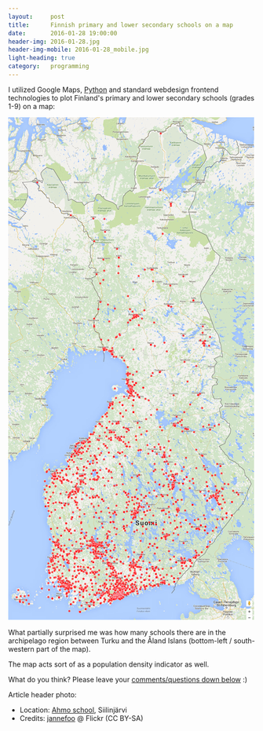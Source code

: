 ```yaml
---
layout:     post
title:      Finnish primary and lower secondary schools on a map
date:       2016-01-28 19:00:00
header-img: 2016-01-28.jpg
header-img-mobile: 2016-01-28_mobile.jpg
light-heading: true
category:   programming
---
```


I utilized Google Maps, [Python](https://xkcd.com/353/) and standard webdesign frontend technologies to plot Finland's primary and lower secondary schools (grades 1-9) on a map:

[![Kartta Suomen peruskouluista](/img/suomen-peruskoulut.jpg)](/img/suomen-peruskoulut.jpg)

What partially surprised me was how many schools there are in the archipelago region between Turku and the Åland Islans (bottom-left / south-western part of the map).

The map acts sort of as a population density indicator as well.

What do you think? Please leave your <a href="#disqus_thread">comments/questions down below</a> :)

Article header photo:

- Location: [Ahmo school](https://www.google.fi/maps/place/Ahmon+Koulu/@63.4466457,24.8307998,5z/data=!4m2!3m1!1s0x4684a6cab3dec0bb:0xe6848a443a5fdff6), Siilinjärvi
- Credits: [jannefoo](https://www.flickr.com/photos/jannefoo/6338363562/in/photolist-aE6LEo-h6TK9t-paSV7t-oTpaja-8c6uBq-8c6uFU-8ErweL-9PqSqK-8Eome8-8ErvCo-8Ertfs-8EoiZ4-8ErsLm-6x1J33-6wWznX-8EokZT-8EruHb-8ErubL-8EojVp-8ErtKG-8ErtwY-8Eoi42-8EokpP-81BRUZ-81BSjB-81F1FS-81F1v9-81BRXg-81EZyY-6x1H2Q-f7i44d-f73ScV-f73Q94-81BSae-8c3arr-81BRyP-81F1jb-81BRM2-81F17W-81BRCr-81EZVC-81EZTA-81BR7k-5NPLve-paLkiz-oTwJf8-oTwyUz-oTnD5M-81BRkt-AHMT7) @ Flickr (CC BY-SA)